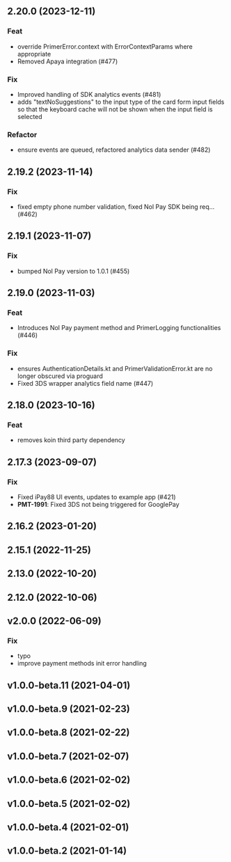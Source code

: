 ## 2.20.0 (2023-12-11)

### Feat

- override PrimerError.context with ErrorContextParams where appropriate
- Removed Apaya integration (#477)

### Fix

- Improved handling of SDK analytics events (#481)
- adds "textNoSuggestions" to the input type of the card form input fields so that the keyboard cache will not be shown when the input field is selected

### Refactor

- ensure events are queued, refactored analytics data sender (#482)

## 2.19.2 (2023-11-14)

### Fix

- fixed empty phone number validation, fixed Nol Pay SDK being req… (#462)

## 2.19.1 (2023-11-07)

### Fix

- bumped Nol Pay version to 1.0.1 (#455)

## 2.19.0 (2023-11-03)

### Feat

- Introduces Nol Pay payment method and PrimerLogging functionalities (#446)

### Fix

- ensures AuthenticationDetails.kt and PrimerValidationError.kt are no longer obscured via proguard
- Fixed 3DS wrapper analytics field name (#447)

## 2.18.0 (2023-10-16)

### Feat

- removes koin third party dependency

## 2.17.3 (2023-09-07)

### Fix

- Fixed iPay88 UI events, updates to example app (#421)
- **PMT-1991**: Fixed 3DS not being triggered for GooglePay

## 2.16.2 (2023-01-20)

## 2.15.1 (2022-11-25)

## 2.13.0 (2022-10-20)

## 2.12.0 (2022-10-06)

## v2.0.0 (2022-06-09)

### Fix

- typo
- improve payment methods init error handling

## v1.0.0-beta.11 (2021-04-01)

## v1.0.0-beta.9 (2021-02-23)

## v1.0.0-beta.8 (2021-02-22)

## v1.0.0-beta.7 (2021-02-07)

## v1.0.0-beta.6 (2021-02-02)

## v1.0.0-beta.5 (2021-02-02)

## v1.0.0-beta.4 (2021-02-01)

## v1.0.0-beta.2 (2021-01-14)
